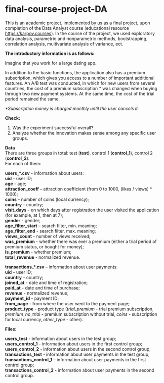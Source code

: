 # final-course-project-DA

This is an academic project, implemented by us as a final project, upon completion of the Data Analyst course (educational resource https://karpov.courses).
In the course of the project, we used exploratory data analysis, parametric and nonparametric methods, bootstrapping, correlation analysis, multivariate  analysis of variance, ect.

**The introductory information is as follows:**

Imagine that you work for a large dating app.

In addition to the basic functions, the application also has a premium subscription, which gives you access to a number of important additional features. An A/B test was conducted, in which for new users from several countries, the cost of a premium subscription * was changed when buying through two new payment systems. At the same time, the cost of the trial period remained the same.

_*Subscription money is charged monthly until the user cancels it._

**Check:**
  1) Was the experiment successful overall?
  2) Analyze whether the innovation makes sense among any specific user groups.

**Data**\
There are three groups in total: test (**test**), control 1 (**control_1**), control 2 (**control_2**).\
For each of them:

**users_*.csv** - information about users:\
        **uid** - user ID;\
        **age** - age;\
        **attraction_coeff** – attraction coefficient (from 0 to 1000, (likes / views) * 1000);\
        **coins** - number of coins (local currency);\
        **country** - country;\
        **visit_days** - on which days after registration the user visited the application (for example, at 1, then at 7);\
        **gender** - gender;\
        **age_filter_start** – search filter, min. meaning;\
        **age_filter_end** - search filter, max. meaning;\
        **views_count** - number of views received;\
        **was_premium** - whether there was ever a premium (either a trial period of premium status, or bought for money);\
        **is_premium** - whether premium;\
        **total_revenue** - normalized revenue.
 
**transactions_*.csv** – information about user payments:\
        **uid** - user ID;\
        **country** - country;\
        **joined_at** - date and time of registration;\
        **paid_at** - date and time of purchase;\
        **revenue** - normalized revenue;\
        **payment_id** - payment ID;\
        **from_page** - from where the user went to the payment page;\
        **product_type** - product type (_trial_premium_ - trial premium subscription, _premium_no_trial_ - premium subscription without trial, _coins_ - subscription for local currency, _other_type_ - other).
 
**Files:**

**users_test** - information about users in the test group;\
**users_control_1** - information about users in the first control group;\
**users_control_2** - information about users in the second control group;\
**transactions_test** - information about user payments in the test group;\
**transactions_control_1** – information about user payments in the first control group;\
**transactions_control_2** - information about user payments in the second control group.

